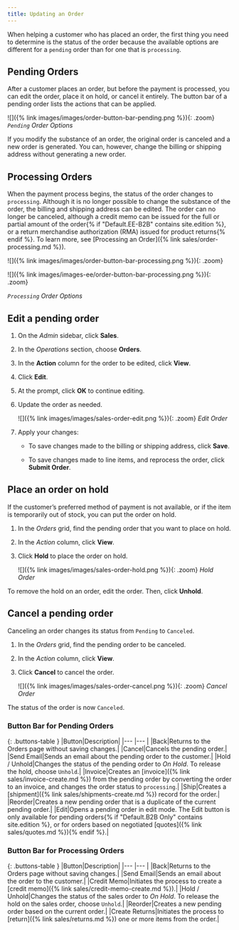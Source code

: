 ```yaml
---
title: Updating an Order
---
```


When helping a customer who has placed an order, the first thing you need to determine is the status of the order because the available options are different for a `pending` order than for one that is `processing`.

## Pending Orders

After a customer places an order, but before the payment is processed, you can edit the order, place it on hold, or cancel it entirely. The button bar of a pending order lists the actions that can be applied.

![]({% link images/images/order-button-bar-pending.png %}){: .zoom}
_`Pending` Order Options_

If you modify the substance of an order, the original order is canceled and a new order is generated. You can, however, change the billing or shipping address without generating a new order.

## Processing Orders

When the payment process begins, the status of the order changes to `processing`. Although it is no longer possible to change the substance of the order, the billing and shipping address can be edited. The order can no longer be canceled, although a credit memo can be issued for the full or partial amount of the order{% if "Default.EE-B2B" contains site.edition %}, or a return merchandise authorization (RMA) issued for product returns{% endif %}. To learn more, see [Processing an Order]({% link sales/order-processing.md %}).

<!--{% if "Default.CE Only" contains site.edition %}-->
![]({% link images/images/order-button-bar-processing.png %}){: .zoom}
<!--{% endif %}-->
<!--{% if "Default.EE-B2B Only" contains site.edition %}-->
![]({% link images/images-ee/order-button-bar-processing.png %}){: .zoom}
<!--{% endif %}-->
_`Processing` Order Options_

## Edit a pending order

1. On the _Admin_ sidebar, click **Sales**.

1. In the _Operations_ section, choose **Orders**.

1. In the **Action** column for the order to be edited, click **View**.

1. Click **Edit**.

1. At the prompt, click **OK** to continue editing.

1. Update the order as needed.

    ![]({% link images/images/sales-order-edit.png %}){: .zoom}
    _Edit Order_

1. Apply your changes:

   - To save changes made to the billing or shipping address, click **Save**.

   - To save changes made to line items, and reprocess the order, click **Submit Order**.

## Place an order on hold

If the customer’s preferred method of payment is not available, or if the item is temporarily out of stock, you can put the order on hold.

1. In the _Orders_ grid, find the pending order that you want to place on hold.

1. In the _Action_ column, click **View**.

1. Click **Hold** to place the order on hold.

    ![]({% link images/images/sales-order-hold.png %}){: .zoom}
    _Hold Order_

To remove the hold on an order, edit the order. Then, click **Unhold**.

## Cancel a pending order

Canceling an order changes its status from `Pending` to `Canceled`.

1. In the _Orders_ grid, find the pending order to be canceled.

1. In the _Action_ column, click **View**.

1. Click **Cancel** to cancel the order.

    ![]({% link images/images/sales-order-cancel.png %}){: .zoom}
    _Cancel Order_

The status of the order is now `Canceled`.

### Button Bar for Pending Orders

{: .buttons-table }
|Button|Description|
|--- |--- |
|<span class="btn">Back</span>|Returns to the Orders page without saving changes.|
|<span class="btn">Cancel</span>|Cancels the pending order.|
|<span class="btn">Send Email</span>|Sends an email about the pending order to the customer.|
|<span class="btn">Hold</span> / <span class="btn">Unhold</span>|Changes the status of the pending order to _On Hold_. To release the hold, choose `Unhold`.|
|<span class="btn">Invoice</span>|Creates an [invoice]({% link sales/invoice-create.md %}) from the pending order by converting the order to an invoice, and changes the order status to `processing`.|
|<span class="btn">Ship</span>|Creates a [shipment]({% link sales/shipments-create.md %}) record for the order.|
|<span class="btn">Reorder</span>|Creates a new pending order that is a duplicate of the current pending order.|
|<span class="btn">Edit</span>|Opens a pending order in edit mode. The Edit button is only available for pending orders{% if "Default.B2B Only" contains site.edition %}, or for orders based on negotiated [quotes]({% link sales/quotes.md %}){% endif %}.|

### Button Bar for Processing Orders

{: .buttons-table }
|Button|Description|
|--- |--- |
|<span class="btn">Back</span>|Returns to the Orders page without saving changes.|
|<span class="btn">Send Email</span>|Sends an email about the order to the customer.|
|<span class="btn">Credit Memo</span>|Initiates the process to create a [credit memo]({% link sales/credit-memo-create.md %}).|
|<span class="btn">Hold</span> / <span class="btn">Unhold</span>|Changes the status of the sales order to _On Hold_. To release the hold on the sales order, choose `Unhold`.|
|<span class="btn">Reorder</span>|Creates a new pending order based on the current order.|<!--{% if "Default.EE-B2B" contains site.edition %}-->
|<span class="btn">Create Returns</span>|Initiates the process to [return]({% link sales/returns.md %}) one or more items from the order.|<!--{% endif %}-->
